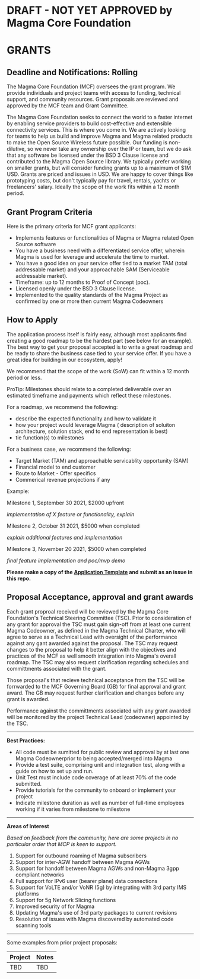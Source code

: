 # DRAFT - NOT YET APPROVED by Magma Core Foundation

# **GRANTS**

## Deadline and Notifications: Rolling

The Magma Core Foundation (MCF) oversees the grant program.  We provide individuals and project teams with access to funding, technical support, and community resources. Grant proposals are reviewed and approved by the MCF team and Grant Committee.

The Magma Core Foundation seeks to connect the world to a faster internet by enabling service providers to build cost-effective and extensible connectivity services.  This is where you come in. We are actively looking for teams to help us build and improve Magma and Magma related products to make the Open Source Wireless future possible. Our funding is non-dilutive, so we never take any ownership over the IP or team, but we do ask that any software be licensed under the BSD 3 Clause license and contributed to the Magma Open Source library.  We typically prefer working on smaller grants, but will consider funding grants up to a maximum of $1M USD. Grants are priced and issues in USD. We are happy to cover things like prototyping costs, but don&#39;t typically pay for travel, rentals, yachts or freelancers&#39; salary. Ideally the scope of the work fits within a 12 month period.


 ## Grant Program Criteria

Here is the primary criteria for MCF grant applicants:

- Implements features or functionalities of Magma or Magma related Open Source software
- You have a business need with a differentiated service offer, wherein Magma is used for leverage and accelerate the time to market.  
- You have a good idea on your service offer tied to a market TAM (total addressable market) and your approachable SAM (Serviceable addressable market).
- Timeframe: up to 12 months to Proof of Concept (poc).
- Licensed openly under the BSD 3 Clause license.
- Implemented to the quality standards of the Magma Project as confirmed by one or more then current Magma Codeowners


 ## How to Apply

The application process itself is fairly easy, although most applicants find creating a good roadmap to be the hardest part (see below for an example). The best way to get your proposal accepted is to write a great roadmap and be ready to share the business case tied to your service offer. If you have a great idea for building in our ecosystem, apply!

We recommend that the scope of the work (SoW) can fit within a 12 month period or less.

ProTip: Milestones should relate to a completed deliverable over an estimated timeframe and payments which reflect these milestones.

For a roadmap, we recommend the following:

- describe the expected functionality and how to validate it
- how your project would leverage Magma ( description of soluiton architecture, solution stack, end to end representation is best)
- tie function(s) to milestones

 For a business case, we recommend the following:

 - Target Market (TAM) and approachable servicablity opportunity (SAM)
 - Financial model to end customer 
 - Route to Market - Offer specifics
 - Commerical revenue projections if any

Example:

Milestone 1, September 30 2021, $2000 upfront

*implementation of X feature or functionality, explain*

Milestone 2, October 31 2021, $5000 when completed

*explain additional features and implementation*

Milestone 3, November 20 2021, $5000 when completed

*final feature implementation and poc/mvp demo*

**Please make a copy of the [Application Template](https://github.com/magma/grants/blob/master/template.md) and submit as an issue in this repo.**

## Proposal Acceptance, approval and grant awards

Each grant proproal received will be reviewed by the Magma Core Foundation's Technical Steering Committee (TSC).  Prior to consideration of any grant for approval the TSC must gain sign-off from at least one current Magma Codeowner, as defined in the Magma Technical Charter, who will agree to serve as a Technical Lead with oversight of the performance against any gant awarded against the proposal. The TSC may request changes to the proposal to help it better align with the objectives and practices of the MCF as well smooth integration into Magma's overall roadmap.  The TSC may also request clarification regarding schedules and committments associated with the grant.  

Those proposal's that recieve technical acceptance from the TSC will be forrwarded to the MCF Governing Board (GB) for final approval and grant award.  The GB may request further clarification and changes before any grant is awarded.

Performance against the committments associated with any grant awarded will be monitored by the project Technical Lead (codeowner) appointed by the TSC.

----------------------

**Best Practices:**

- All code must be sumitted for public review and approval by at last one Magma Codeownerprior to being accepted/merged into Magma
- Provide a test suite, comprising unit and integration test, along with a guide on how to set up and run.
- Unit Test must include code coverage of at least 70% of the code submitted.
- Provide tutorials for the community to onboard or implement your project
- Indicate milestone duration as well as number of full-time employees working if it varies from milestone to milestone

-----------------------

**Areas of Interest**

*Based on feedback from the community, here are some projects in no particular order that MCP is keen to support.*

1. Support for outbound roaming of Magma subscribers
2. Support for inter-AGW handoff between Magma AGWs
3. Support for handoff between Magma AGWs and non-Magma 3gpp compliant networks
4. Full support for IPv6 user (bearer plane) data connections
5. Support for VoLTE and/or VoNR (5g) by integrating with 3rd party IMS platforms
6. Support for 5g Network Slicing functions
7. Improved security of for Magma
8. Updating Magma's use of 3rd party packages to current revisions
9. Resolution of issues with Magma discovered by automated code scanning tools 

-----------------------

Some examples from prior project proposals:

| Project                                             | Notes
|-----------------------------------------------------|----------------------------------------------
| TBD | TBD |
